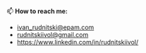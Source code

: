 📫 <b>How to reach me:</b>
- ivan_rudnitski@epam.com
- rudnitskiivol@gmail.com
- https://www.linkedin.com/in/rudnitskiivol/
